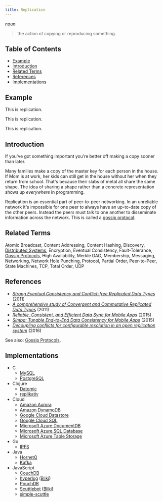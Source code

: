 ```yaml
---
title: Replication
---
```


*noun*

> the action of copying or reproducing something.

## Table of Contents

- [Example](#example)
- [Introduction](#introduction)
- [Related Terms](#related-terms)
- [References](#references)
- [Implementations](#implementations)

## Example

This is replication.

This is replication.

This is replication.

## Introduction

If you've got something important you're better off making a copy sooner than later.

Many families make a copy of the master key for each person in the house. If Mom is at work, her kids can still get in the house without her when they return from school. That's because their slabs of metal all share the same shape. The idea of sharing a shape rather than a concrete representation shows up *everywhere* in programming.

Replication is an essential part of peer-to-peer networking. In an unreliable network it's impossible for one peer to always have an up-to-date copy of the other peers. Instead the peers must talk to one another to disseminate information across the network. This is called a [gossip protocol](gossip-protocols).

## Related Terms

Atomic Broadcast, Content Addressing, Content Hashing, Discovery, [Distributed Systems](distributed-systems), Encryption, Eventual Consistency, Fault-Tolerance, [Gossip Protocols](gossip-protocols), High Availability, Merkle DAG, Membership, Messaging, Networking, Network Hole Punching, Protocol, Partial Order, Peer-to-Peer, State Machines, TCP, Total Order, UDP

## References

- [*Strong Eventual Consistency and Conflict-free Replicated Data Types*](https://www.youtube.com/watch?v=ebWVLVhiaiY) (2011)
- [*A comprehensive study of Convergent and Commutative Replicated Data Types*](http://hal.upmc.fr/inria-00555588/document) (2011)
- [*Reliable, Consistent, and Efficient Data Sync for Mobile Apps*](https://www.usenix.org/system/files/conference/fast15/fast15-paper-go.pdf) (2015)
- [*Simba: Tunable End-to-End Data Consistency for Mobile Apps*](https://web.eecs.umich.edu/~harshavm/papers/eurosys15.pdf) (2015)
- [*Decoupling conflicts for configurable resolution in an open replication system*](https://arxiv.org/pdf/1508.05545.pdf) (2016)

See also: [Gossip Protocols](gossip-protocols).

## Implementations

- C
    - [MySQL](https://dev.mysql.com/doc/refman/5.7/en/replication.html)
    - [PostgreSQL](https://www.postgresql.org/docs/current/static/high-availability.html)
- Clojure
    - [Datomic](http://www.datomic.com/)
    - [replikativ](http://replikativ.io/)
- Cloud
    - [Amazon Aurora](https://aws.amazon.com/rds/aurora/)
    - [Amazon DynamoDB](https://aws.amazon.com/dynamodb/)
    - [Google Cloud Datastore](https://cloud.google.com/datastore/)
    - [Google Cloud SQL](https://cloud.google.com/sql/)
    - [Microsoft Azure DocumentDB](https://docs.microsoft.com/en-us/azure/documentdb/documentdb-distribute-data-globally)
    - [Microsoft Azure SQL Database](https://docs.microsoft.com/en-us/azure/sql-database/sql-database-automated-backups)
    - [Microsoft Azure Table Storage](https://azure.microsoft.com/en-us/services/storage/tables/)
- Go
    - [IPFS](https://ipfs.io)
- Java
    - [HornetQ](https://docs.jboss.org/hornetq/2.4.0.Final/docs/user-manual/html/ha.html)
    - [Kafka](https://kafka.apache.org/documentation/#replication)
- JavaScript
    - [CouchDB](https://couchdb.apache.org/)
    - [hyperlog](https://github.com/mafintosh/hyperlog) ([Bliki](hyperlog))
    - [PouchDB](https://pouchdb.com/)
    - [Scuttlebot](https://github.com/ssbc/scuttlebot) ([Bliki](scuttlebot))
    - [simple-scuttle](https://awinterman.github.io/simple-scuttle/)
